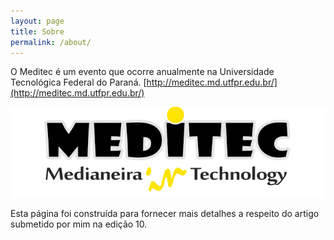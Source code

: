```yaml
---
layout: page
title: Sobre
permalink: /about/
---
```


O Meditec é um evento que ocorre anualmente na Universidade Tecnológica Federal do Paraná.
[http://meditec.md.utfpr.edu.br/](http://meditec.md.utfpr.edu.br/)

![mediteclogo](/images/LogoMeditec.png)

Esta página foi construída para fornecer mais detalhes a respeito do artigo submetido por mim na edição 10.
